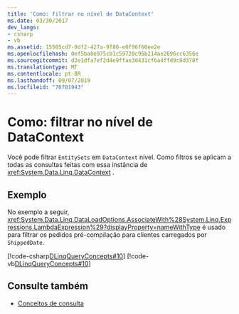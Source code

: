 ```yaml
---
title: 'Como: filtrar no nível de DataContext'
ms.date: 03/30/2017
dev_langs:
- csharp
- vb
ms.assetid: 15505cd7-0df2-427a-9f86-e0f96f60ee2e
ms.openlocfilehash: 0ef5ba8e975cb1c59720c96b214ae2696cc6356e
ms.sourcegitcommit: d2e1dfa7ef2d4e9ffae3d431cf6a4ffd9c8d378f
ms.translationtype: MT
ms.contentlocale: pt-BR
ms.lasthandoff: 09/07/2019
ms.locfileid: "70781943"
---
```

# <a name="how-to-filter-at-the-datacontext-level"></a>Como: filtrar no nível de DataContext
Você pode filtrar `EntitySets` em `DataContext` nível. Como filtros se aplicam a todas as consultas feitas com essa instância de <xref:System.Data.Linq.DataContext> .  
  
## <a name="example"></a>Exemplo  
 No exemplo a seguir, <xref:System.Data.Linq.DataLoadOptions.AssociateWith%28System.Linq.Expressions.LambdaExpression%29?displayProperty=nameWithType> é usado para filtrar os pedidos pré-compilação para clientes carregados por `ShippedDate`.  
  
 [!code-csharp[DLinqQueryConcepts#10](../../../../../../samples/snippets/csharp/VS_Snippets_Data/DLinqQueryConcepts/cs/Program.cs#10)]
 [!code-vb[DLinqQueryConcepts#10](../../../../../../samples/snippets/visualbasic/VS_Snippets_Data/DLinqQueryConcepts/vb/Module1.vb#10)]  
  
## <a name="see-also"></a>Consulte também

- [Conceitos de consulta](query-concepts.md)
